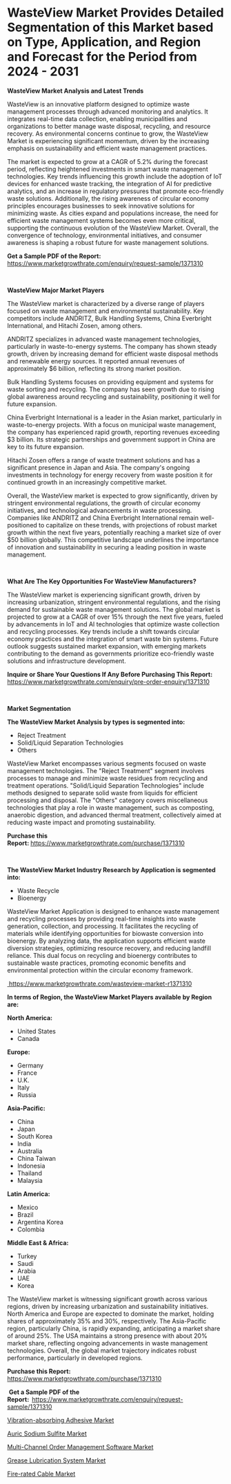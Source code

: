 <p><h1>WasteView Market Provides Detailed Segmentation of this Market based on Type, Application, and Region and Forecast for the Period from 2024 - 2031</h1></p><p><strong>WasteView Market Analysis and Latest Trends</strong></p>
<p><p>WasteView is an innovative platform designed to optimize waste management processes through advanced monitoring and analytics. It integrates real-time data collection, enabling municipalities and organizations to better manage waste disposal, recycling, and resource recovery. As environmental concerns continue to grow, the WasteView Market is experiencing significant momentum, driven by the increasing emphasis on sustainability and efficient waste management practices.</p><p>The market is expected to grow at a CAGR of 5.2% during the forecast period, reflecting heightened investments in smart waste management technologies. Key trends influencing this growth include the adoption of IoT devices for enhanced waste tracking, the integration of AI for predictive analytics, and an increase in regulatory pressures that promote eco-friendly waste solutions. Additionally, the rising awareness of circular economy principles encourages businesses to seek innovative solutions for minimizing waste. As cities expand and populations increase, the need for efficient waste management systems becomes even more critical, supporting the continuous evolution of the WasteView Market. Overall, the convergence of technology, environmental initiatives, and consumer awareness is shaping a robust future for waste management solutions.</p></p>
<p><strong>Get a Sample PDF of the Report:&nbsp;</strong> <a href="https://www.marketgrowthrate.com/enquiry/request-sample/1371310">https://www.marketgrowthrate.com/enquiry/request-sample/1371310</a></p>
<p>&nbsp;</p>
<p><strong>WasteView Major Market Players</strong></p>
<p><p>The WasteView market is characterized by a diverse range of players focused on waste management and environmental sustainability. Key competitors include ANDRITZ, Bulk Handling Systems, China Everbright International, and Hitachi Zosen, among others.</p><p>ANDRITZ specializes in advanced waste management technologies, particularly in waste-to-energy systems. The company has shown steady growth, driven by increasing demand for efficient waste disposal methods and renewable energy sources. It reported annual revenues of approximately $6 billion, reflecting its strong market position.</p><p>Bulk Handling Systems focuses on providing equipment and systems for waste sorting and recycling. The company has seen growth due to rising global awareness around recycling and sustainability, positioning it well for future expansion.</p><p>China Everbright International is a leader in the Asian market, particularly in waste-to-energy projects. With a focus on municipal waste management, the company has experienced rapid growth, reporting revenues exceeding $3 billion. Its strategic partnerships and government support in China are key to its future expansion.</p><p>Hitachi Zosen offers a range of waste treatment solutions and has a significant presence in Japan and Asia. The company's ongoing investments in technology for energy recovery from waste position it for continued growth in an increasingly competitive market.</p><p>Overall, the WasteView market is expected to grow significantly, driven by stringent environmental regulations, the growth of circular economy initiatives, and technological advancements in waste processing. Companies like ANDRITZ and China Everbright International remain well-positioned to capitalize on these trends, with projections of robust market growth within the next five years, potentially reaching a market size of over $50 billion globally. This competitive landscape underlines the importance of innovation and sustainability in securing a leading position in waste management.</p></p>
<p>&nbsp;</p>
<p><strong>What Are The Key Opportunities For WasteView Manufacturers?</strong></p>
<p><p>The WasteView market is experiencing significant growth, driven by increasing urbanization, stringent environmental regulations, and the rising demand for sustainable waste management solutions. The global market is projected to grow at a CAGR of over 15% through the next five years, fueled by advancements in IoT and AI technologies that optimize waste collection and recycling processes. Key trends include a shift towards circular economy practices and the integration of smart waste bin systems. Future outlook suggests sustained market expansion, with emerging markets contributing to the demand as governments prioritize eco-friendly waste solutions and infrastructure development.</p></p>
<p><strong>Inquire or Share Your Questions If Any Before Purchasing This Report:</strong> <a href="https://www.marketgrowthrate.com/enquiry/pre-order-enquiry/1371310">https://www.marketgrowthrate.com/enquiry/pre-order-enquiry/1371310</a></p>
<p>&nbsp;</p>
<p><strong>Market Segmentation</strong></p>
<p><strong>The WasteView Market Analysis by types is segmented into:</strong></p>
<p><ul><li>Reject Treatment</li><li>Solid/Liquid Separation Technologies</li><li>Others</li></ul></p>
<p><p>WasteView Market encompasses various segments focused on waste management technologies. The "Reject Treatment" segment involves processes to manage and minimize waste residues from recycling and treatment operations. "Solid/Liquid Separation Technologies" include methods designed to separate solid waste from liquids for efficient processing and disposal. The "Others" category covers miscellaneous technologies that play a role in waste management, such as composting, anaerobic digestion, and advanced thermal treatment, collectively aimed at reducing waste impact and promoting sustainability.</p></p>
<p><strong>Purchase this Report:&nbsp;</strong><a href="https://www.marketgrowthrate.com/purchase/1371310">https://www.marketgrowthrate.com/purchase/1371310</a></p>
<p>&nbsp;</p>
<p><strong>The WasteView Market Industry Research by Application is segmented into:</strong></p>
<p><ul><li>Waste Recycle</li><li>Bioenergy</li></ul></p>
<p><p>WasteView Market Application is designed to enhance waste management and recycling processes by providing real-time insights into waste generation, collection, and processing. It facilitates the recycling of materials while identifying opportunities for biowaste conversion into bioenergy. By analyzing data, the application supports efficient waste diversion strategies, optimizing resource recovery, and reducing landfill reliance. This dual focus on recycling and bioenergy contributes to sustainable waste practices, promoting economic benefits and environmental protection within the circular economy framework.</p></p>
<p><a href="https://www.marketgrowthrate.com/wasteview-market-r1371310">&nbsp;https://www.marketgrowthrate.com/wasteview-market-r1371310</a></p>
<p><strong>In terms of Region, the WasteView Market Players available by Region are:</strong></p>
<p>
    <p> <strong> North America: </strong>
        <ul>
            <li>United States</li>
            <li>Canada</li>
        </ul>
        </p> 
    <p> <strong> Europe: </strong>
        <ul>
            <li>Germany</li>
            <li>France</li>
            <li>U.K.</li>
            <li>Italy</li>
            <li>Russia</li>
        </ul>
        </p> 
    <p> <strong> Asia-Pacific: </strong>
        <ul>
            <li>China</li>
            <li>Japan</li>
            <li>South Korea</li>
            <li>India</li>
            <li>Australia</li>
            <li>China Taiwan</li>
            <li>Indonesia</li>
            <li>Thailand</li>
            <li>Malaysia</li>
        </ul>
        </p> 
    <p> <strong> Latin America: </strong>
        <ul>
            <li>Mexico</li>
            <li>Brazil</li>
            <li>Argentina Korea</li>
            <li>Colombia</li>
        </ul>
        </p> 
    <p> <strong> Middle East & Africa: </strong>
        <ul>
            <li>Turkey</li>
            <li>Saudi</li>
            <li>Arabia</li>
            <li>UAE</li>
            <li>Korea</li>
        </ul>
    </p>
    </p>
<p><p>The WasteView market is witnessing significant growth across various regions, driven by increasing urbanization and sustainability initiatives. North America and Europe are expected to dominate the market, holding shares of approximately 35% and 30%, respectively. The Asia-Pacific region, particularly China, is rapidly expanding, anticipating a market share of around 25%. The USA maintains a strong presence with about 20% market share, reflecting ongoing advancements in waste management technologies. Overall, the global market trajectory indicates robust performance, particularly in developed regions.</p></p>
<p><strong>Purchase this Report: </strong><a href="https://www.marketgrowthrate.com/purchase/1371310">https://www.marketgrowthrate.com/purchase/1371310</a></p>
<p>&nbsp;<strong>Get a Sample PDF of the Report:&nbsp;&nbsp;</strong><a href="https://www.marketgrowthrate.com/enquiry/request-sample/1371310">https://www.marketgrowthrate.com/enquiry/request-sample/1371310</a></p>
<p><strong></strong></p>
<p><p><a href="https://issuu.com/reportprime-2/docs/vibration-absorbing-adhesive-market_7d7eae60956fc3">Vibration-absorbing Adhesive Market</a></p><p><a href="https://issuu.com/reportprime-2/docs/auric-sodium-sulfite-market-size-20_a3c7becb7709c1">Auric Sodium Sulfite Market</a></p><p><a href="https://medium.com/@royfoote9153/global-multi-channel-order-management-software-market-is-projected-to-grow-at-a-cagr-of-9-5-81cac84a23c9?postPublishedType=repub">Multi-Channel Order Management Software Market</a></p><p><a href="https://www.linkedin.com/pulse/grease-lubrication-system-market-insights-products-regional-ldcqe?trackingId=JCbXPLdiSY2N3SqxV046tg%3D%3D">Grease Lubrication System Market</a></p><p><a href="https://medium.com/@royfoote9153/fire-rated-cable-market-insights-market-products-and-regional-analysis-forecasted-for-period-from-6fcc284f4ec9?postPublishedType=repub">Fire-rated Cable Market</a></p></p>